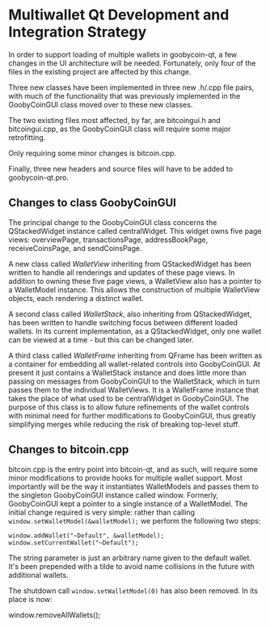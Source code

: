 Multiwallet Qt Development and Integration Strategy
===================================================

In order to support loading of multiple wallets in goobycoin-qt, a few changes in the UI architecture will be needed.
Fortunately, only four of the files in the existing project are affected by this change.

Three new classes have been implemented in three new .h/.cpp file pairs, with much of the functionality that was previously
implemented in the GoobyCoinGUI class moved over to these new classes.

The two existing files most affected, by far, are bitcoingui.h and bitcoingui.cpp, as the GoobyCoinGUI class will require
some major retrofitting.

Only requiring some minor changes is bitcoin.cpp.

Finally, three new headers and source files will have to be added to goobycoin-qt.pro.

Changes to class GoobyCoinGUI
---------------------------
The principal change to the GoobyCoinGUI class concerns the QStackedWidget instance called centralWidget.
This widget owns five page views: overviewPage, transactionsPage, addressBookPage, receiveCoinsPage, and sendCoinsPage.

A new class called *WalletView* inheriting from QStackedWidget has been written to handle all renderings and updates of
these page views. In addition to owning these five page views, a WalletView also has a pointer to a WalletModel instance.
This allows the construction of multiple WalletView objects, each rendering a distinct wallet.

A second class called *WalletStack*, also inheriting from QStackedWidget, has been written to handle switching focus between
different loaded wallets. In its current implementation, as a QStackedWidget, only one wallet can be viewed at a time -
but this can be changed later.

A third class called *WalletFrame* inheriting from QFrame has been written as a container for embedding all wallet-related
controls into GoobyCoinGUI. At present it just contains a WalletStack instance and does little more than passing on messages
from GoobyCoinGUI to the WalletStack, which in turn passes them to the individual WalletViews. It is a WalletFrame instance
that takes the place of what used to be centralWidget in GoobyCoinGUI. The purpose of this class is to allow future
refinements of the wallet controls with minimal need for further modifications to GoobyCoinGUI, thus greatly simplifying
merges while reducing the risk of breaking top-level stuff.

Changes to bitcoin.cpp
----------------------
bitcoin.cpp is the entry point into bitcoin-qt, and as such, will require some minor modifications to provide hooks for
multiple wallet support. Most importantly will be the way it instantiates WalletModels and passes them to the
singleton GoobyCoinGUI instance called window. Formerly, GoobyCoinGUI kept a pointer to a single instance of a WalletModel.
The initial change required is very simple: rather than calling `window.setWalletModel(&walletModel);` we perform the
following two steps:

	window.addWallet("~Default", &walletModel);
	window.setCurrentWallet("~Default");

The string parameter is just an arbitrary name given to the default wallet. It's been prepended with a tilde to avoid name collisions in the future with additional wallets.

The shutdown call `window.setWalletModel(0)` has also been removed. In its place is now:

window.removeAllWallets();
